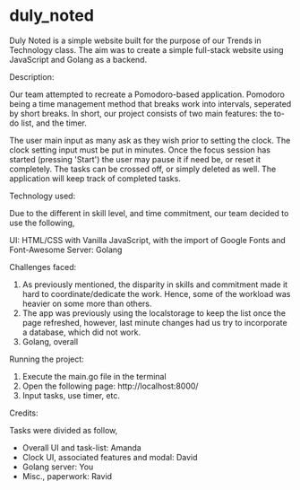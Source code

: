 # duly_noted
 Duly Noted is a simple website built for the purpose of our Trends in Technology class.
 The aim was to create a simple full-stack website using JavaScript and Golang as a backend. 


 Description:
 
 Our team attempted to recreate a Pomodoro-based application. Pomodoro being a time management
 method that breaks work into intervals, seperated by short breaks. In short, our project consists
 of two main features: the to-do list, and the timer.
 
 The user main input as many ask as they wish prior to setting the clock. The clock setting input
 must be put in minutes. Once the focus session has started (pressing 'Start') the user may pause
 it if need be, or reset it completely. The tasks can be crossed off, or simply deleted as well.
 The application will keep track of completed tasks.
 
 
 Technology used:
 
 Due to the different in skill level, and time commitment, our team decided to use the following,
 
 UI: HTML/CSS with Vanilla JavaScript, with the import of Google Fonts and Font-Awesome
 Server: Golang
 
 
 
 Challenges faced:
 
 1. As previously mentioned, the disparity in skills and commitment made it hard to coordinate/dedicate the work. Hence, some of the workload was heavier on some more than others.
 2. The app was previously using the localstorage to keep the list once the page refreshed, however, last minute changes had us try to incorporate a database, which did not work.
 3. Golang, overall



Running the project:

1. Execute the main.go file in the terminal
2. Open the following page: http://localhost:8000/
3. Input tasks, use timer, etc.


Credits:

Tasks were divided as follow,
- Overall UI and task-list: Amanda
- Clock UI, associated features and modal: David
- Golang server: You
- Misc., paperwork: Ravid
 

